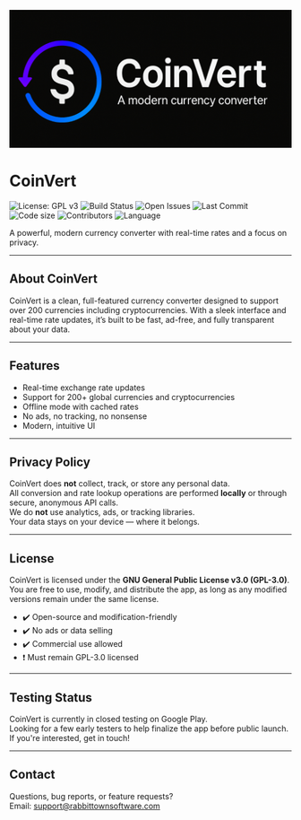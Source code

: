 <!-- Banner Image at the top, full width -->
![CoinVert Icon](https://raw.githubusercontent.com/rabbit-town-software/coinvert/master/assets/banner.jpg)

# CoinVert

![License: GPL v3](https://img.shields.io/badge/License-GPLv3-blue.svg)
![Build Status](https://img.shields.io/badge/build-pending-lightgrey.svg)
![Open Issues](https://img.shields.io/github/issues/rabbit-town-software/coinvert.svg)
![Last Commit](https://img.shields.io/github/last-commit/rabbit-town-software/coinvert)
![Code size](https://img.shields.io/github/languages/code-size/rabbit-town-software/coinvert)
![Contributors](https://img.shields.io/github/contributors/rabbit-town-software/coinvert)
![Language](https://img.shields.io/github/languages/top/rabbit-town-software/coinvert)

A powerful, modern currency converter with real-time rates and a focus on privacy.

---

## About CoinVert

CoinVert is a clean, full-featured currency converter designed to support over 200 currencies including cryptocurrencies. With a sleek interface and real-time rate updates, it’s built to be fast, ad-free, and fully transparent about your data.

---

## Features

- Real-time exchange rate updates  
- Support for 200+ global currencies and cryptocurrencies  
- Offline mode with cached rates  
- No ads, no tracking, no nonsense  
- Modern, intuitive UI  

---

## Privacy Policy

CoinVert does **not** collect, track, or store any personal data.  
All conversion and rate lookup operations are performed **locally** or through secure, anonymous API calls.  
We do **not** use analytics, ads, or tracking libraries.  
Your data stays on your device — where it belongs.

---

## License

CoinVert is licensed under the **GNU General Public License v3.0 (GPL-3.0)**.  
You are free to use, modify, and distribute the app, as long as any modified versions remain under the same license.

- ✔️ Open-source and modification-friendly  
- ✔️ No ads or data selling  
- ✔️ Commercial use allowed  
- ❗ Must remain GPL-3.0 licensed  

---

## Testing Status

CoinVert is currently in closed testing on Google Play.  
Looking for a few early testers to help finalize the app before public launch.  
If you're interested, get in touch!

---

## Contact

Questions, bug reports, or feature requests?  
Email: [support@rabbittownsoftware.com](mailto:support@rabbittownsoftware.com)
